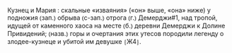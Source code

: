 ---
---

Кузнец и Мария
: скальные «изваяния» («он» выше, «она» ниже) у подножия ⦅зап.⦆ обрыва ⦅с-зап.⦆ отрога ⦅г.⦆ Демерджи#1, над тропой, идущей от каменного хаоса на месте ⦅б.⦆ деревни Демерджи к Долине Привидений; ⦅назв.⦆ горы и очертания этих утесов породили легенду о злодее-кузнеце и убитой им девушке ⦃Ж4⦄.
